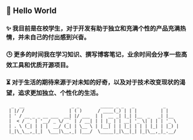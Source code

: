 ## 👋 Hello World

### ✨  我目前是在校学生，对于开发有助于独立和充满个性的产品充满热情，并未自己的付出感到兴奋。

### 🕒  更多的时间我在学习知识、撰写博客笔记，业余时间会分享一些高效工具和优质开源项目。

### ⏳ 对于生活的期待来源于对未知的好奇，以及对于技术改变现状的渴望，追求更加独立、个性化的生活。

```
  _  __                  _ _        _____ _ _   _           _     
 | |/ /                 | ( )      / ____(_) | | |         | |    
 | ' / __ _ _ __ ___  __| |/ ___  | |  __ _| |_| |__  _   _| |__  
 |  < / _` | '__/ _ \/ _` | / __| | | |_ | | __| '_ \| | | | '_ \ 
 | . \ (_| | | |  __/ (_| | \__ \ | |__| | | |_| | | | |_| | |_) |
 |_|\_\__,_|_|  \___|\__,_| |___/  \_____|_|\__|_| |_|\__,_|_.__/ 
 
 ```
                                                                   

<!--
**huarzone/huarzone** is a  repository because its `README.md` (this file) appears on your GitHub profile.

Here are some ideas to get you started:

- 🔭 I’m currently working on ...
- 🌱 I’m currently learning ...
- 👯 I’m looking to collaborate on ...
- 🤔 I’m looking for help with ...
- 💬 Ask me about ...
- 📫 How to reach me: ...
- 😄 Pronouns: ...
- ⚡ Fun fact: ...
-->
